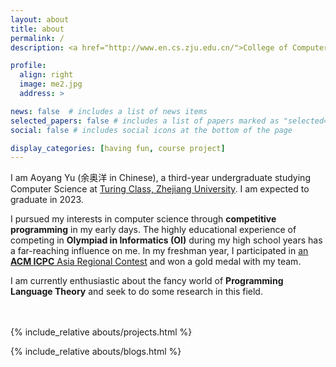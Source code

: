 ```yaml
---
layout: about
title: about
permalink: /
description: <a href="http://www.en.cs.zju.edu.cn/">College of Computer Science and Technology</a> • <a href="https://www.zju.edu.cn/english/">Zhejiang University</a>

profile:
  align: right
  image: me2.jpg
  address: >

news: false  # includes a list of news items
selected_papers: false # includes a list of papers marked as "selected={true}"
social: false # includes social icons at the bottom of the page

display_categories: [having fun, course project]
---
```


I am Aoyang Yu (余奥洋 in Chinese), a third-year undergraduate studying Computer Science at [Turing Class, Zhejiang University](http://www.en.cs.zju.edu.cn/turing_honors_class/list.htm). I am expected to graduate in 2023.

I pursued my interests in computer science through **competitive programming** in my early days. The highly educational experience of competing in **Olympiad in Informatics (OI)** during my high school years has a far-reaching influence on me. In my freshman year, I participated in [an **ACM ICPC** Asia Regional Contest](https://icpc.global/regionals/finder/AR-Nannjing-2019) and won a gold medal with my team.

I am currently enthusiastic about the fancy world of **Programming Language Theory** and seek to do some research in this field.

<div style="padding-bottom: 20px"></div>

{% include_relative abouts/projects.html %}

{% include_relative abouts/blogs.html %}
